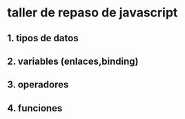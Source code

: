 # taller de repaso de javascript
## 1. tipos de datos
## 2. variables (enlaces,binding)
## 3. operadores
## 4. funciones